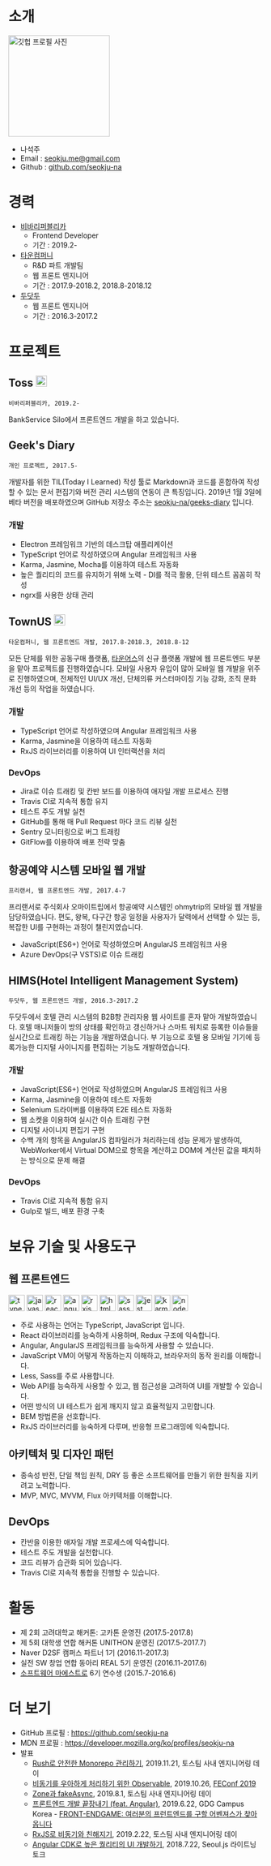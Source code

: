 # 소개

<img alt="깃헙 프로필 사진" src="https://raw.githubusercontent.com/seokju-na/resume/bf557431b5e7b5b84fed25020885dcc5e4ad79d9/assets/me_at_github.png" width="200">

* 나석주
* Email : seokju.me@gmail.com
* Github : [github.com/seokju-na](https://github.com/seokju-na)


# 경력
* [비바리퍼블리카](https://toss.im)
    - Frontend Developer
    - 기간 : 2019.2-
* [타운컴퍼니](https://fb.com/towncompany)
    - R&D 파트 개발팀
    - 웹 프론트 엔지니어
    - 기간 : 2017.9-2018.2, 2018.8-2018.12
* [두닷두](http://www.dodotdo.com)
    - 웹 프론트 엔지니어
    - 기간 : 2016.3-2017.2


# 프로젝트
## Toss <img src="https://user-images.githubusercontent.com/13250888/53622309-b8582700-3c3c-11e9-927d-b2dbc3465892.png" alt="토스 로고" width="22" height="22"/>
`비바리퍼블리카, 2019.2-`

BankService Silo에서 프론트엔드 개발을 하고 있습니다.

## Geek's Diary
`개인 프로젝트, 2017.5-`

개발자를 위한 TIL(Today I Learned) 작성 툴로 Markdown과 코드를 혼합하여 작성할 수 있는 문서 편집기와 버전 관리 시스템의 연동이 큰 특징입니다. 2019년 1월 3일에 베타 버전을 배포하였으며 GitHub 저장소 주소는 [seokju-na/geeks-diary](https://github.com/seokju-na/geeks-diary) 입니다.

### 개발
- Electron 프레임워크 기반의 데스크탑 애플리케이션
- TypeScript 언어로 작성하였으며 Angular 프레임워크 사용
- Karma, Jasmine, Mocha를 이용하여 테스트 자동화
- 높은 퀄리티의 코드를 유지하기 위해 노력 - DI를 적극 활용, 단위 테스트 꼼꼼히 작성
- ngrx를 사용한 상태 관리

## TownUS <img src="https://user-images.githubusercontent.com/13250888/53622388-fb19ff00-3c3c-11e9-82f4-745111bf394e.png" alt="타운컴퍼니 로고" width="22" height="22"/>
`타운컴퍼니, 웹 프론트엔드 개발, 2017.8-2018.3, 2018.8-12`

모든 단체를 위한 공동구매 플랫폼, [타운어스](https://townus.co.kr)의 신규 플랫폼 개발에 웹 프론트엔드 부분을 맡아 프로젝트를 진행하였습니다. 모바일 사용자 유입이 많아 모바일 웹 개발을 위주로 진행하였으며, 전체적인 UI/UX 개선, 단체의류 커스터마이징 기능 강화, 조직 문화 개선 등의 작업을 하였습니다.

### 개발 
- TypeScript 언어로 작성하였으며 Angular 프레임워크 사용
- Karma, Jasmine을 이용하여 테스트 자동화
- RxJS 라이브러리를 이용하여 UI 인터랙션을 처리

### DevOps
- Jira로 이슈 트래킹 및 칸반 보드를 이용하여 애자일 개발 프로세스 진행
- Travis CI로 지속적 통합 유지
- 테스트 주도 개발 실천
- GitHub를 통해 매 Pull Request 마다 코드 리뷰 실천
- Sentry 모니터링으로 버그 트래킹
- GitFlow를 이용하여 배포 전략 맞춤


## 항공예약 시스템 모바일 웹 개발
`프리랜서, 웹 프론트엔드 개발, 2017.4-7`

프리랜서로 주식회사 오마이트립에서 항공예약 시스템인 ohmytrip의 모바일 웹 개발을 담당하였습니다. 편도, 왕복, 다구간 항공 일정을 사용자가 달력에서 선택할 수 있는 등, 복잡한 UI를 구현하는 과정이 챌린지였습니다.

- JavaScript(ES6+) 언어로 작성하였으며 AngularJS 프레임워크 사용
- Azure DevOps(구 VSTS)로 이슈 트래킹


## HIMS(Hotel Intelligent Management System)
`두닷두, 웹 프론트엔드 개발, 2016.3-2017.2`

두닷두에서 호텔 관리 시스템의 B2B향 관리자용 웹 사이트를 혼자 맡아 개발하였습니다. 호텔 매니저들이 방의 상태를 확인하고 갱신하거나 스마트 워치로 등록한 이슈들을 실시간으로 트래킹 하는 기능을 개발하였습니다. 부 기능으로 호텔 용 모바일 기기에 등록가능한 디지털 사이니지를 편집하는 기능도 개발하였습니다.

### 개발
- JavaScript(ES6+) 언어로 작성하였으며 AngularJS 프레임워크 사용
- Karma, Jasmine을 이용하여 테스트 자동화
- Selenium 드라이버를 이용하여 E2E 테스트 자동화
- 웹 소켓을 이용하여 실시간 이슈 트래킹 구현
- 디지털 사이니지 편집기 구현
- 수백 개의 항목을 AngularJS 컴파일러가 처리하는데 성능 문제가 발생하여, WebWorker에서 Virtual DOM으로 항목을 계산하고 DOM에 계산된 값을 패치하는 방식으로 문제 해결

### DevOps
- Travis CI로 지속적 통합 유지
- Gulp로 빌드, 배포 환경 구축

# 보유 기술 및 사용도구
## 웹 프론트엔드

<img alt="typescript" src="https://user-images.githubusercontent.com/13250888/53627369-a2059780-3c4b-11e9-88c2-58a7bd4a04e5.png" width="32" height="32"/> <img alt="javascript" src="https://user-images.githubusercontent.com/13250888/53627364-a16d0100-3c4b-11e9-84e2-a8c2f7311695.png" width="32" height="32"/> <img alt="react" src="https://user-images.githubusercontent.com/13250888/62798586-90d58680-bb19-11e9-9a82-9762725abede.png" width="32" height="32"/> <img alt="angular" src="https://user-images.githubusercontent.com/13250888/53627361-a16d0100-3c4b-11e9-97ee-8c87c15bf9a3.png" width="32" height="32"/> <img alt="rxjs" src="https://user-images.githubusercontent.com/13250888/53627366-a2059780-3c4b-11e9-8587-d959ed1e7119.png" width="32" height="32"/> <img alt="html5" src="https://user-images.githubusercontent.com/13250888/53627363-a16d0100-3c4b-11e9-8238-56153fb041e4.png" width="32" height="32"/> <img src="https://user-images.githubusercontent.com/13250888/53627368-a2059780-3c4b-11e9-95e3-9058d6a8afc7.png" alt="sass" width="32" height="32"/> <img alt="jest" src="https://user-images.githubusercontent.com/13250888/53627686-746d1e00-3c4c-11e9-9ec3-dd2398af09d2.png" width="32" height="32"/> <img alt="karma" src="https://user-images.githubusercontent.com/13250888/53627688-746d1e00-3c4c-11e9-8853-9a63d2cd989a.png" height="32"/> <img alt="nodejs" src="https://user-images.githubusercontent.com/13250888/53627689-7505b480-3c4c-11e9-9386-1656f03bb3d7.png" width="32" height="32" />


- 주로 사용하는 언어는 TypeScript, JavaScript 입니다.
- React 라이브러리를 능숙하게 사용하며, Redux 구조에 익숙합니다.
- Angular, AngularJS 프레임워크를 능숙하게 사용할 수 있습니다.
- JavaScript VM이 어떻게 작동하는지 이해하고, 브라우저의 동작 원리를 이해합니다.
- Less, Sass를 주로 사용합니다.
- Web API를 능숙하게 사용할 수 있고, 웹 접근성을 고려하여 UI를 개발할 수 있습니다.
- 어떤 방식의 UI 테스트가 쉽게 깨지지 않고 효율적일지 고민합니다.
- BEM 방법론을 선호합니다.
- RxJS 라이브러리를 능숙하게 다루며, 반응형 프로그래밍에 익숙합니다.

## 아키텍처 및 디자인 패턴
- 종속성 반전, 단일 책임 원칙, DRY 등 좋은 소프트웨어를 만들기 위한 원칙을 지키려고 노력합니다.
- MVP, MVC, MVVM, Flux 아키텍처를 이해합니다.

## DevOps
- 칸반을 이용한 애자일 개발 프로세스에 익숙합니다.
- 테스트 주도 개발을 실천합니다.
- 코드 리뷰가 습관화 되어 있습니다.
- Travis CI로 지속적 통합을 진행할 수 있습니다.


# 활동
* 제 2회 고려대학교 해커톤: 고카톤 운영진 (2017.5-2017.8)
* 제 5회 대학생 연합 해커톤 UNITHON 운영진 (2017.5-2017.7)
* Naver D2SF 캠퍼스 파트너 1기 (2016.11-2017.3)
* 실전 SW 창업 연합 동아리 REAL 5기 운영진 (2016.11-2017.6)
* [소프트웨어 마에스트로](swmaestro.kr) 6기 연수생 (2015.7-2016.6)


# 더 보기
- GitHub 프로필 : https://github.com/seokju-na
- MDN 프로필 : https://developer.mozilla.org/ko/profiles/seokju-na
- 발표
    * [Rush로 안전한 Monorepo 관리하기](https://drive.google.com/open?id=1NVbOu5mWLr6Rz6r_iJW7Was1EttfSzt3), 2019.11.21, 토스팀 사내 엔지니어링 데이
    * [비동기를 우아하게 처리하기 위한 Observable](https://slides.com/seokjume/observable), 2019.10.26, [FEConf 2019](https://2019.feconf.kr)
    * [Zone과 fakeAsync](https://drive.google.com/open?id=14iqzQcqxeZtyjWWTdxv7xrmFyqKUyIo_), 2019.8.1, 토스팀 사내 엔지니어링 데이
    * [프론트엔드 개발 끝장내기 (feat. Angular)](https://drive.google.com/open?id=1RqDz0ivfyTtN_GxzgcefOXaeIzQUQ-7o), 2019.6.22, GDG Campus Korea - [FRONT-ENDGAME: 여러분의 프런트엔드를 구할 어벤져스가 찾아옵니다](https://festa.io/events/317)
    * [RxJS로 비동기와 친해지기](https://www.slideshare.net/SeokjuNa/rxjs-132918267), 2019.2.22, 토스팀 사내 엔지니어링 데이
    * [Angular CDK로 높은 퀄리티의 UI 개발하기](https://drive.google.com/open?id=1hcuqv0lxFHjNVzod00cVDbBN9NB3BY1u), 2018.7.22, Seoul.js 라이트닝 토크

